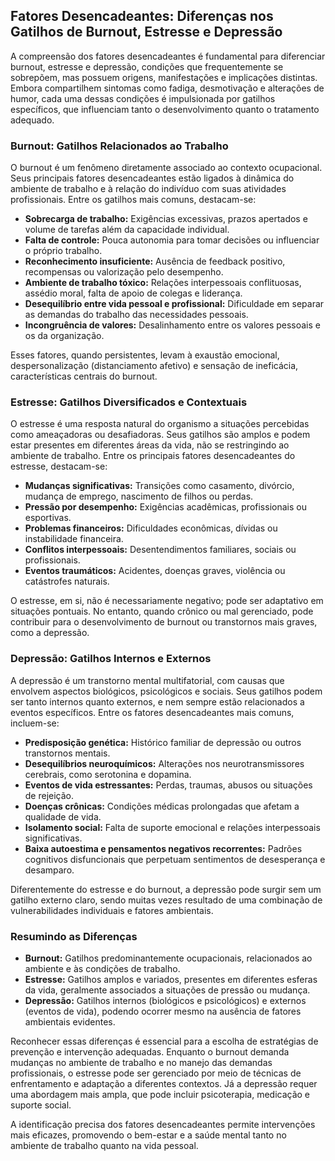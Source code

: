 
## Fatores Desencadeantes: Diferenças nos Gatilhos de Burnout, Estresse e Depressão

A compreensão dos fatores desencadeantes é fundamental para diferenciar burnout, estresse e depressão, condições que frequentemente se sobrepõem, mas possuem origens, manifestações e implicações distintas. Embora compartilhem sintomas como fadiga, desmotivação e alterações de humor, cada uma dessas condições é impulsionada por gatilhos específicos, que influenciam tanto o desenvolvimento quanto o tratamento adequado.

### Burnout: Gatilhos Relacionados ao Trabalho

O burnout é um fenômeno diretamente associado ao contexto ocupacional. Seus principais fatores desencadeantes estão ligados à dinâmica do ambiente de trabalho e à relação do indivíduo com suas atividades profissionais. Entre os gatilhos mais comuns, destacam-se:

- **Sobrecarga de trabalho:** Exigências excessivas, prazos apertados e volume de tarefas além da capacidade individual.
- **Falta de controle:** Pouca autonomia para tomar decisões ou influenciar o próprio trabalho.
- **Reconhecimento insuficiente:** Ausência de feedback positivo, recompensas ou valorização pelo desempenho.
- **Ambiente de trabalho tóxico:** Relações interpessoais conflituosas, assédio moral, falta de apoio de colegas e liderança.
- **Desequilíbrio entre vida pessoal e profissional:** Dificuldade em separar as demandas do trabalho das necessidades pessoais.
- **Incongruência de valores:** Desalinhamento entre os valores pessoais e os da organização.

Esses fatores, quando persistentes, levam à exaustão emocional, despersonalização (distanciamento afetivo) e sensação de ineficácia, características centrais do burnout.

### Estresse: Gatilhos Diversificados e Contextuais

O estresse é uma resposta natural do organismo a situações percebidas como ameaçadoras ou desafiadoras. Seus gatilhos são amplos e podem estar presentes em diferentes áreas da vida, não se restringindo ao ambiente de trabalho. Entre os principais fatores desencadeantes do estresse, destacam-se:

- **Mudanças significativas:** Transições como casamento, divórcio, mudança de emprego, nascimento de filhos ou perdas.
- **Pressão por desempenho:** Exigências acadêmicas, profissionais ou esportivas.
- **Problemas financeiros:** Dificuldades econômicas, dívidas ou instabilidade financeira.
- **Conflitos interpessoais:** Desentendimentos familiares, sociais ou profissionais.
- **Eventos traumáticos:** Acidentes, doenças graves, violência ou catástrofes naturais.

O estresse, em si, não é necessariamente negativo; pode ser adaptativo em situações pontuais. No entanto, quando crônico ou mal gerenciado, pode contribuir para o desenvolvimento de burnout ou transtornos mais graves, como a depressão.

### Depressão: Gatilhos Internos e Externos

A depressão é um transtorno mental multifatorial, com causas que envolvem aspectos biológicos, psicológicos e sociais. Seus gatilhos podem ser tanto internos quanto externos, e nem sempre estão relacionados a eventos específicos. Entre os fatores desencadeantes mais comuns, incluem-se:

- **Predisposição genética:** Histórico familiar de depressão ou outros transtornos mentais.
- **Desequilíbrios neuroquímicos:** Alterações nos neurotransmissores cerebrais, como serotonina e dopamina.
- **Eventos de vida estressantes:** Perdas, traumas, abusos ou situações de rejeição.
- **Doenças crônicas:** Condições médicas prolongadas que afetam a qualidade de vida.
- **Isolamento social:** Falta de suporte emocional e relações interpessoais significativas.
- **Baixa autoestima e pensamentos negativos recorrentes:** Padrões cognitivos disfuncionais que perpetuam sentimentos de desesperança e desamparo.

Diferentemente do estresse e do burnout, a depressão pode surgir sem um gatilho externo claro, sendo muitas vezes resultado de uma combinação de vulnerabilidades individuais e fatores ambientais.

### Resumindo as Diferenças

- **Burnout:** Gatilhos predominantemente ocupacionais, relacionados ao ambiente e às condições de trabalho.
- **Estresse:** Gatilhos amplos e variados, presentes em diferentes esferas da vida, geralmente associados a situações de pressão ou mudança.
- **Depressão:** Gatilhos internos (biológicos e psicológicos) e externos (eventos de vida), podendo ocorrer mesmo na ausência de fatores ambientais evidentes.

Reconhecer essas diferenças é essencial para a escolha de estratégias de prevenção e intervenção adequadas. Enquanto o burnout demanda mudanças no ambiente de trabalho e no manejo das demandas profissionais, o estresse pode ser gerenciado por meio de técnicas de enfrentamento e adaptação a diferentes contextos. Já a depressão requer uma abordagem mais ampla, que pode incluir psicoterapia, medicação e suporte social.

A identificação precisa dos fatores desencadeantes permite intervenções mais eficazes, promovendo o bem-estar e a saúde mental tanto no ambiente de trabalho quanto na vida pessoal.
```
